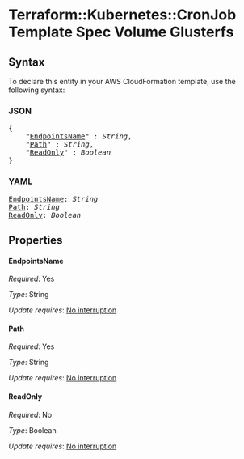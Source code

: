 # Terraform::Kubernetes::CronJob Template Spec Volume Glusterfs

## Syntax

To declare this entity in your AWS CloudFormation template, use the following syntax:

### JSON

<pre>
{
    "<a href="#endpointsname" title="EndpointsName">EndpointsName</a>" : <i>String</i>,
    "<a href="#path" title="Path">Path</a>" : <i>String</i>,
    "<a href="#readonly" title="ReadOnly">ReadOnly</a>" : <i>Boolean</i>
}
</pre>

### YAML

<pre>
<a href="#endpointsname" title="EndpointsName">EndpointsName</a>: <i>String</i>
<a href="#path" title="Path">Path</a>: <i>String</i>
<a href="#readonly" title="ReadOnly">ReadOnly</a>: <i>Boolean</i>
</pre>

## Properties

#### EndpointsName

_Required_: Yes

_Type_: String

_Update requires_: [No interruption](https://docs.aws.amazon.com/AWSCloudFormation/latest/UserGuide/using-cfn-updating-stacks-update-behaviors.html#update-no-interrupt)

#### Path

_Required_: Yes

_Type_: String

_Update requires_: [No interruption](https://docs.aws.amazon.com/AWSCloudFormation/latest/UserGuide/using-cfn-updating-stacks-update-behaviors.html#update-no-interrupt)

#### ReadOnly

_Required_: No

_Type_: Boolean

_Update requires_: [No interruption](https://docs.aws.amazon.com/AWSCloudFormation/latest/UserGuide/using-cfn-updating-stacks-update-behaviors.html#update-no-interrupt)

